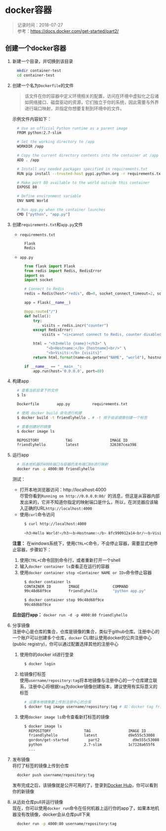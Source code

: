 # docker容器
> 记录时间：2018-07-27    
> 参考：https://docs.docker.com/get-started/part2/

## 创建一个docker容器
1. 新建一个目录，并切换到该目录
    ```sh
      mkdir container-test
      cd container-test
    ```

2. 创建一个名为`Dockerfile`的文件
    > 该文件在你的容器中定义环境相关的配置，访问在环境中虚拟化之后诸如网络接口、磁盘驱动的资源，它们独立于你的系统，因此需要与外界进行端口映射，并指定你想要复制到环境中的文件。  

    示例文件内容如下：
    ```sh
      # Use an official Python runtime as a parent image
      FROM python:2.7-slim

      # Set the working directory to /app
      WORKDIR /app

      # Copy the current directory contents into the container at /app
      ADD . /app

      # Install any needed packages specified in requirements.txt
      RUN pip install --trusted-host pypi.python.org -r requirements.txt

      # Make port 80 available to the world outside this container
      EXPOSE 80

      # Define environment variable
      ENV NAME World

      # Run app.py when the container launches
      CMD ["python", "app.py"]
    ```

3. 创建`requirements.txt`和`app.py`文件
    * `requirements.txt`
      ```
        Flask
        Redis
      ```
    * `app.py`
      ```py
        from flask import Flask
        from redis import Redis, RedisError
        import os
        import socket

        # Connect to Redis
        redis = Redis(host="redis", db=0, socket_connect_timeout=2, socket_timeout=2)

        app = Flask(__name__)

        @app.route("/")
        def hello():
            try:
                visits = redis.incr("counter")
            except RedisError:
                visits = "<i>cannot connect to Redis, counter disabled</i>"

            html = "<h3>Hello {name}!</h3>" \
                  "<b>Hostname:</b> {hostname}<br/>" \
                  "<b>Visits:</b> {visits}"
            return html.format(name=os.getenv("NAME", "world"), hostname=socket.gethostname(), visits=visits)

        if __name__ == "__main__":
            app.run(host='0.0.0.0', port=80)
      ```

4. 构建app
    ```sh
      # 查看当前目录下的文件
      $ ls

      Dockerfile		app.py			requirements.txt

      # 使用 docker build 命令进行构建
      $ docker build -t friendlyhello . # -t 用于给该镜像创建一个标签

      # 查看创建好的镜像
      $ docker image ls

      REPOSITORY            TAG                 IMAGE ID
      friendlyhello         latest              326387cea398
    ```

5. 运行app
    ```sh
      # 将本地机器的4000端口与容器的发布端口80进行映射
      docker run -p 4000:80 friendlyhello
    ```
    测试：
    * 打开本地浏览器访问：http://localhost:4000   
      尽管你看到`Running on http://0.0.0.0:80/ `的消息，但这是从容器内部发出来的，它并不知道你指定的映射端口是什么，所以，在浏览器应该输入正确的URL`http://localhost:4000`
    * 使用`curl`命令访问
        ```sh
          $ curl http://localhost:4000
          
          <h3>Hello World!</h3><b>Hostname:</b> 8fc990912a14<br/><b>Visits:</b> <i>cannot connect to Redis, counter disabled</i>
        ```
    **注意：** 在windows系统下，使用`CTRL+C`命令，不会停止容器，需要显式地停止容器，步骤如下：    

      1. 使用`CTRL+C`命令回到命令行，或者重新打开一个shell
      2. 输入`docker container ls`查看正在运行的容器
      3. 使用`docker container stop <Container NAME or ID>`命令停止容器
          ```sh
            $ docker container ls
            CONTAINER ID        IMAGE               COMMAND                ...
            99c48d68f9ce        friendlyhello       "python app.py"        ...

            $ docker container stop 99c48d68f9ce
            99c48d68f9ce
          ```
    
    **后台运行app：** 
    `docker run -d -p 4000:80 friendlyhello`

6. 分享镜像   
  注册中心是仓库的集合，仓库是镜像的集合，类似于github仓库。注册中心的一个账户可以创建多个仓库，`docker` CLI默认使用docker的公共注册中心(public registry)，你可以通过配置选择其他的注册中心
    1. 使用你的docker id进行登录
        ```sh
          $ docker login
        ```
    2. 给镜像打标签   
      使用`username/repository:tag`将本地镜像与注册中心的一个仓库建立联系，注册中心将根据`tag`为docker镜像创建版本，建议使用有实际意义的标签
        ```sh
          # 设置本地镜像要上传到注册中心的仓库
          $ docker tag image username/repository:tag # 如：docker tag friendlyhello gordon/get-started:part2
        ```
    3. 使用`docker image ls`命令查看新打标签的镜像
        ```sh
          $ docker image ls
            REPOSITORY               TAG                 IMAGE ID            CREATED             SIZE
            friendlyhello            latest              d9e555c53008        3 minutes ago       195MB
            gordon/get-started         part2               d9e555c53008        3 minutes ago       195MB
            python                   2.7-slim            1c7128a655f6        5 days ago          183MB
            ...
        ```

7. 发布镜像   
    将打了标签的镜像上传到仓库
    ```sh
      docker push username/repository:tag
    ```
    发布完成之后，该镜像就是公开可用的了，登录到[Docker Hub](https://hub.docker.com/)，你可以看到你的新镜像

8. 从远处仓库pull并运行镜像   
  现在，你可以使用`docker run`命令在任何机器上运行你的app了，如果本地机器没有改镜像，docker会从仓库pull下来
    ```sh
      docker run -p 4000:80 username/repository:tag
    ```
